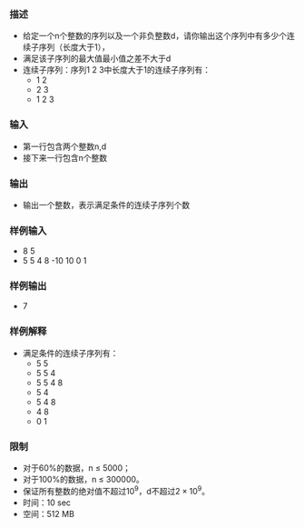 ### 描述

- 给定一个n个整数的序列以及一个非负整数d，请你输出这个序列中有多少个连续子序列（长度大于1），
- 满足该子序列的最大值最小值之差不大于d
- 连续子序列：序列1 2 3中长度大于1的连续子序列有：
    * 1 2
    * 2 3
    * 1 2 3

### 输入

- 第一行包含两个整数n,d
- 接下来一行包含n个整数

### 输出

- 输出一个整数，表示满足条件的连续子序列个数

### 样例输入

- 8 5
- 5 5 4 8 -10 10 0 1

### 样例输出

- 7

### 样例解释

- 满足条件的连续子序列有：
    * 5 5
    * 5 5 4
    * 5 5 4 8
    * 5 4
    * 5 4 8
    * 4 8
    * 0 1

### 限制

- 对于60%的数据，n ≤ 5000；
- 对于100%的数据，n ≤ 300000。
- 保证所有整数的绝对值不超过$10^9$，d不超过$2×10^9$。
- 时间：10 sec
- 空间：512 MB

